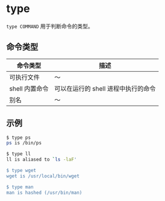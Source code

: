 # type

`type COMMAND` 用于判断命令的类型。

## 命令类型

| 命令类型       | 描述                                |
| -------------- | ----------------------------------- |
| 可执行文件     | ～                                  |
| shell 内置命令 | 可以在运行的 shell 进程中执行的命令 |
| 别名           | ～                                  |

## 示例

```sh
$ type ps
ps is /bin/ps

$ type ll
ll is aliased to `ls -laF'

$ type wget
wget is /usr/local/bin/wget

$ type man
man is hashed (/usr/bin/man)
```

